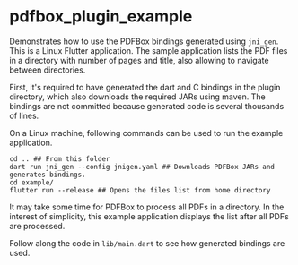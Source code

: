 # pdfbox_plugin_example

Demonstrates how to use the PDFBox bindings generated using `jni_gen`. This is a Linux Flutter application. The sample application lists the PDF files in a directory with number of pages and title, also allowing to navigate between directories.

First, it's required to have generated the dart and C bindings in the plugin directory, which also downloads the required JARs using maven. The bindings are not committed because generated code is several thousands of lines.

On a Linux machine, following commands can be used to run the example application.

```
cd .. ## From this folder
dart run jni_gen --config jnigen.yaml ## Downloads PDFBox JARs and generates bindings.
cd example/
flutter run --release ## Opens the files list from home directory
```

It may take some time for PDFBox to process all PDFs in a directory. In the interest of simplicity, this example application displays the list after all PDFs are processed.

Follow along the code in `lib/main.dart` to see how generated bindings are used.
